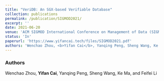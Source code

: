 ```yaml
---
title: "VeriDB: An SGX-based Verifiable Database"
collection: publications
permalink: /publication/SIGMOD2021/
excerpt: ''
date: 2021-06-20
venue: 'ACM SIGMOD International Conference on Management of Data (SIGMOD) 2021'
status: 'In'
paperurl: 'https://www.yifancai.tech/files/SIGMOD2021.pdf'
authors: 'Wenchao Zhou, <b>Yifan Cai</b>, Yanqing Peng, Sheng Wang, Ke Ma, and Feifei Li'
---
```


### Authors 

Wenchao Zhou, **Yifan Cai**, Yanqing Peng, Sheng Wang, Ke Ma, and Feifei Li
